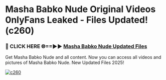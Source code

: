 # Masha Babko Nude Original Videos 0nlyFans Leaked - Files Updated! (c260)

<h3>🔴 CLICK HERE 🌐==►► <a href="https://tinyurl.com/yrmya6cz" rel="nofollow">Masha Babko Nude Updated Files</a></h3>

Get Masha Babko Nude and all content. Now you can access all videos and pictures of Masha Babko Nude. New Updated Files 2025!

[![c260](https://i.imgur.com/FMdXYCs.gif)](https://tinyurl.com/yrmya6cz)
